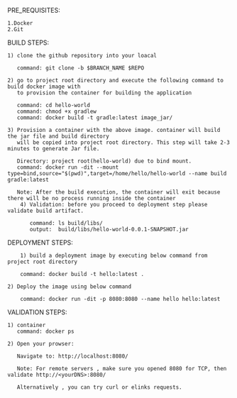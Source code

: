 PRE_REQUISITES:

	1.Docker
	2.Git
	
BUILD STEPS: 
	
	1) clone the github repository into your loacal
	   
	   command: git clone -b $BRANCH_NAME $REPO
	 
	2) go to project root directory and execute the following command to build docker image with 
	   to provision the container for building the application
	   
	   command: cd hello-world
	   command: chmod +x gradlew
	   command: docker build -t gradle:latest image_jar/
	   
	3) Provision a container with the above image. container will build the jar file and build directory 
	   will be copied into project root directory. This step will take 2-3 minutes to generate Jar file.
	   
	   Directory: project root(hello-world) due to bind mount.
	   command: docker run -dit --mount type=bind,source="$(pwd)",target=/home/hello/hello-world --name build gradle:latest
	   
	   Note: After the build execution, the container will exit because there will be no process running inside the container
    	4) Validation: before you proceed to deployment step please validate build artifact. 
        
           command: ls build/libs/
           output:  build/libs/hello-world-0.0.1-SNAPSHOT.jar
       		
	   
	 
DEPLOYMENT STEPS:
    
    	1) build a deployment image by executing below command from project root directory 
	
	    command: docker build -t hello:latest .
	
	2) Deploy the image using below command
	  
	    command: docker run -dit -p 8080:8080 --name hello hello:latest
		
VALIDATION STEPS:
	 
    1) container 	 
	   command: docker ps

    2) Open your prowser:
      
 	   Navigate to: http://localhost:8080/
	   
	   Note: For remote servers , make sure you opened 8080 for TCP, then validate http://<yourDNS>:8080/
	   
	   Alternatively , you can try curl or elinks requests.
	   
	   
      	   
	   
	  
	   
	   
	    
 	  
	   



